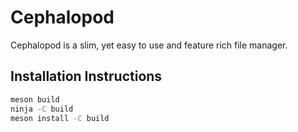 # Cephalopod

Cephalopod is a slim, yet easy to use and feature rich file manager.

## Installation Instructions

```sh
meson build
ninja -C build
meson install -C build
```

